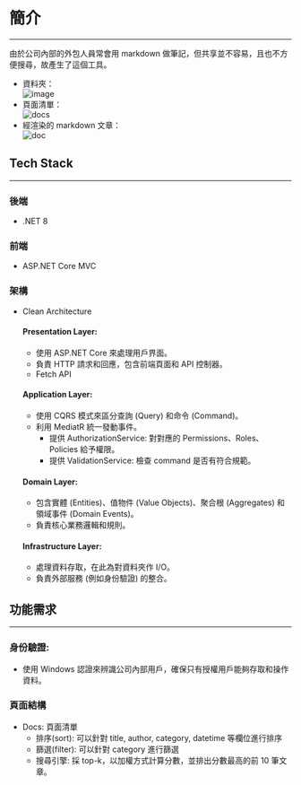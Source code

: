 # 簡介
---
由於公司內部的外包人員常會用 markdown 做筆記，但共享並不容易，且也不方便搜尋，故產生了這個工具。

+ 資料夾：  
![image](https://github.com/intervalrain/DocViewer/assets/68344474/b275c674-8f28-4442-a7ca-56b5f7d1fd92)
+ 頁面清單：    
![docs](https://github.com/intervalrain/DocViewer/assets/68344474/cd145f26-2728-4183-aa68-4a9cc1eba785)
+ 經渲染的 markdown 文章：  
![doc](https://github.com/intervalrain/DocViewer/assets/68344474/d1853a1e-3220-464d-9f88-40589a0f00a5)



## Tech Stack
---
### 後端
+ .NET 8

### 前端
+ ASP.NET Core MVC

### 架構
+ Clean Architecture
  #### Presentation Layer:
    + 使用 ASP.NET Core 來處理用戶界面。
    + 負責 HTTP 請求和回應，包含前端頁面和 API 控制器。
    + Fetch API
  #### Application Layer:
    + 使用 CQRS 模式來區分查詢 (Query) 和命令 (Command)。
    + 利用 MediatR 統一發動事件。
      + 提供 AuthorizationService: 對對應的 Permissions、Roles、Policies 給予權限。
      + 提供 ValidationService: 檢查 command 是否有符合規範。
  #### Domain Layer:
    + 包含實體 (Entities)、值物件 (Value Objects)、聚合根 (Aggregates) 和領域事件 (Domain Events)。
    + 負責核心業務邏輯和規則。
  #### Infrastructure Layer:
    + 處理資料存取，在此為對資料夾作 I/O。
    + 負責外部服務 (例如身份驗證) 的整合。

## 功能需求
---
### 身份驗證:
+ 使用 Windows 認證來辨識公司內部用戶，確保只有授權用戶能夠存取和操作資料。

### 頁面結構
+ Docs: 頁面清單
  + 排序(sort): 可以針對 title, author, category, datetime 等欄位進行排序
  + 篩選(filter): 可以針對 category 進行篩選
  + 搜尋引擎: 採 top-k，以加權方式計算分數，並排出分數最高的前 10 筆文章。
